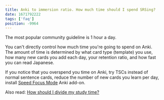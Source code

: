 ```yaml
---
title: Anki to immersion ratio. How much time should I spend SRSing?
date: 1671792222
tags: ['faq']
position: -9964
---
```


The most popular community guideline is 1 hour a day.

You can't directly control how much time you're going to spend on Anki.
The amount of time is determined by what card type (template) you use,
how many new cards you add each day,
your retention ratio,
and how fast you can read Japanese.

If you notice that you overspend you time on Anki,
try TSCs instead of normal sentence cards,
reduce the number of new cards you learn per day,
install [Speed Focus Mode](useful-anki-add-ons-for-japanese.html#speed-focus-mode) Anki add-on.

Also read: [How should I divide my study time?](how-should-i-divide-my-study-time.html)
